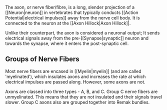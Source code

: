 The axon, or nerve fiber/fibre, is a long, slender projection of a [[Neuron|neuron]] in vertebrates that typically conducts [[Action Potential|electrical impulses]] away from the nerve cell body. It is connected to the neuron at the [[Axon Hillock|Axon Hillock]].

Unlike their counterpart, the axon is considered a neuronal output; It sends electrical signals away from the pre-[[Synapse|synaptic]] neuron and towards the synapse, where it enters the post-synaptic cell.

## Groups of Nerve Fibers

Most nerve fibers are encased in [[Myelin|myelin]] (and are called 'myelinated'), which insulates axons and increases the rate at which electrical impulses are passed along. However, some axons are not.

Axons are classed into three types - A, B, and C. Group C nerve fibers are unmyelinated. This means that they are not insulated and their signals travel slower. Group C axons also are grouped together into Remak bundles.